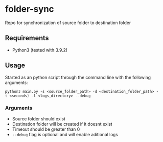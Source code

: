 # folder-sync

Repo for synchronization of source folder to destination folder

## Requirements

- Python3 (tested with 3.9.2)

## Usage

Started as an python script through the command line with the following arguments:

```python3 main.py -s <source_folder_path> -d <destination_folder_path> -t <seconds) -l <logs_directory> --debug```

### Arguments 
 - Source folder should exist
 - Destination folder will be created if it doesnt exist
 - Timeout should be greater than 0
 - `--debug` flag is optional and will enable aditional logs

